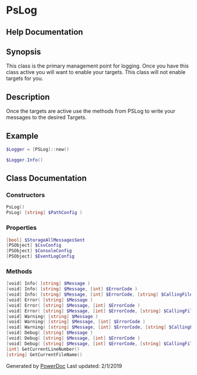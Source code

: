 # PsLog

## Help Documentation

## Synopsis

This class is the primary management point for logging.  Once you have this class active you will want to enable your targets.  This class will not enable targets for you.

## Description

Once the targets are active use the methods from PSLog to write your messages to the desired Targets.

## Example

```PowerShell
$Logger = [PSLog]::new()

$Logger.Info()

```

## Class Documentation

### Constructors

```PowerShell
PsLog()
PsLog( [string] $PathConfig )
```

### Properties

```PowerShell
[bool] $StorageAllMessagesSent
[PSObject] $CsvConfig
[PSObject] $ConsoleConfig
[PSObject] $EventLogConfig
```

### Methods

```PowerShell
[void] Info( [string] $Message )
[void] Info( [string] $Message, [int] $ErrorCode )
[void] Info( [string] $Message, [int] $ErrorCode, [string] $CallingFile, [int] $LineNumber)
[void] Error( [string] $Message )
[void] Error( [string] $Message, [int] $ErrorCode )
[void] Error( [string] $Message, [int] $ErrorCode, [string] $CallingFile, [int] $LineNumber)
[void] Warning( [string] $Message )
[void] Warning( [string] $Message, [int] $ErrorCode )
[void] Warning( [string] $Message, [int] $ErrorCode, [string] $CallingFile, [int] $LineNumber)
[void] Debug( [string] $Message )
[void] Debug( [string] $Message, [int] $ErrorCode )
[void] Debug( [string] $Message, [int] $ErrorCode, [string] $CallingFile, [int] $LineNumber)
[int] GetCurrentLineNumber()
[string] GetCurrentFileName()
```

Generated by [PowerDoc](https://github.com/luther38/PowerDoc)
Last updated: 2/1/2019
